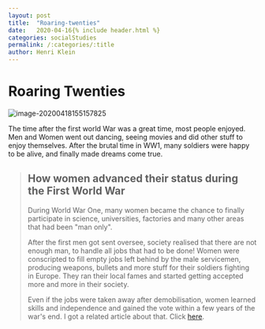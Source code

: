 ```yaml
---
layout: post
title:  "Roaring-twenties"
date:   2020-04-16{% include header.html %}
categories: socialStudies
permalink: /:categories/:title
author: Henri Klein
---
```


# Roaring Twenties

![image-20200418155157825](https://tva1.sinaimg.cn/large/007S8ZIlgy1gdy9fd7bd7j30ld0ce7d2.jpg)

The time after the first world War was a great time, most people enjoyed. Men and Women went out dancing, seeing movies and did other stuff to enjoy themselves. After the brutal time in WW1, many soldiers were happy to be alive, and finally made dreams come true.    

> ## How women advanced their status during the First World War
>
> During World War One, many women became the chance to finally participate in science, universities, factories and many other areas that had been "man only". 
>
> After the first men got sent oversee, society realised that there are not enough man, to handle all jobs that had to be done!  Women were conscripted to fill empty jobs left behind by the male servicemen, producing weapons, bullets and more stuff for their soldiers fighting in Europe. They ran their local fames and started getting accepted more and more in their society. 
>
> Even if the jobs  were taken away after demobilisation, women learned skills and independence and gained the vote within a few years of the war's end. I got a related article about that. Click [here](http://henriklein.org/socialstudies/Theresa-Casgrain).
>